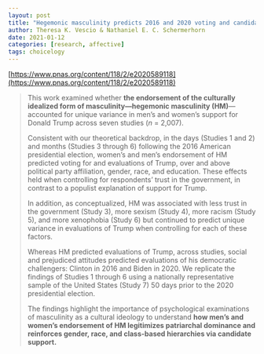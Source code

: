 ```yaml
---
layout: post
title: "Hegemonic masculinity predicts 2016 and 2020 voting and candidate evaluations"
author: Theresa K. Vescio & Nathaniel E. C. Schermerhorn
date: 2021-01-12
categories: [research, affective]
tags: choicelogy
---
```


[https://www.pnas.org/content/118/2/e2020589118](https://www.pnas.org/content/118/2/e2020589118)

> This work examined whether **the endorsement of the culturally idealized form of masculinity—hegemonic masculinity (HM)**—accounted for unique variance in men’s and women’s support for Donald Trump across seven studies (*n* = 2,007). 
>
> Consistent with our theoretical backdrop, in the days (Studies 1 and 2) and months (Studies 3 through 6) following the 2016 American presidential election, women’s and men’s endorsement of HM predicted voting for and evaluations of Trump, over and above political party affiliation, gender, race, and education. These effects held when controlling for respondents’ trust in the government, in contrast to a populist explanation of support for Trump. 
>
> In addition, as conceptualized, HM was associated with less trust in the government (Study 3), more sexism (Study 4), more racism (Study 5), and more xenophobia (Study 6) but continued to predict unique variance in evaluations of Trump when controlling for each of these factors. 
>
> Whereas HM predicted evaluations of Trump, across studies, social and prejudiced attitudes predicted evaluations of his democratic challengers: Clinton in 2016 and Biden in 2020. We replicate the findings of Studies 1 through 6 using a nationally representative sample of the United States (Study 7) 50 days prior to the 2020 presidential election. 
>
> The findings highlight the importance of psychological examinations of masculinity as a cultural ideology to understand **how men’s and women’s endorsement of HM legitimizes patriarchal dominance and reinforces gender, race, and class-based hierarchies via candidate support.**
